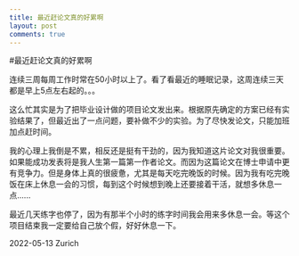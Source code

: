 ```yaml
---
title: 最近赶论文真的好累啊
layout: post
comments: true
---
```


#最近赶论文真的好累啊

连续三周每周工作时常在50小时以上了。看了看最近的睡眠记录，这周连续三天都是早上5点左右起的。。。

这么忙其实是为了把毕业设计做的项目论文发出来。根据原先确定的方案已经有实验结果了，但最近出了一点问题，要补做不少的实验。为了尽快发论文，只能加班加点赶时间。

我的心理上我倒是不累，相反还是挺有干劲的，因为我知道这片论文对我很重要。如果能成功发表将是我人生第一篇第一作者论文。而因为这篇论文在博士申请中更有竞争力。但是身体上真的很疲惫，尤其是每天吃完晚饭的时候。因为我有吃完晚饭在床上休息一会的习惯，每到这个时候想到晚上还要接着干活，就想多休息一点......

最近几天练字也停了，因为有那半个小时的练字时间我会用来多休息一会。等这个项目结束我一定要给自己放个假，好好休息一下。

2022-05-13
Zurich


